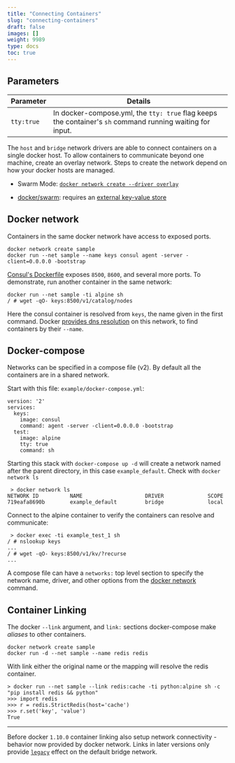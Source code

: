 ```yaml
---
title: "Connecting Containers"
slug: "connecting-containers"
draft: false
images: []
weight: 9989
type: docs
toc: true
---
```


## Parameters
| Parameter | Details |
| --------- | ------- |
| `tty:true`| In docker-compose.yml, the `tty: true` flag keeps the container's `sh` command running waiting for input. |


The `host` and `bridge` network drivers are able to connect containers on a single docker host.  To allow containers to communicate beyond one machine, create an overlay network. Steps to create the network depend on how your docker hosts are managed.

* Swarm Mode: [`docker network create --driver overlay`][1]
* [docker/swarm][2]: requires an [external key-value store][3]


  [1]: https://docs.docker.com/engine/userguide/networking/#/an-overlay-network-with-docker-engine-swarm-mode
  [2]: https://github.com/docker/swarm
  [3]: https://docs.docker.com/engine/userguide/networking/#/an-overlay-network-with-an-external-key-value-store

## Docker network
Containers in the same docker network have access to exposed ports.

    docker network create sample
    docker run --net sample --name keys consul agent -server -client=0.0.0.0 -bootstrap

[Consul's Dockerfile][1] exposes `8500`, `8600`, and several more ports. To demonstrate, run another container in the same network:

    docker run --net sample -ti alpine sh
    / # wget -qO- keys:8500/v1/catalog/nodes

Here the consul container is resolved from `keys`, the name given in the first command.  Docker [provides dns resolution][2] on this network, to find containers by their `--name`.


  [1]: https://github.com/hashicorp/docker-consul/blob/9a59dc1a87adc164b72ac67bc9e4364a3fc4138d/0.6/Dockerfile#L60
  [2]: https://docs.docker.com/engine/userguide/networking/configure-dns/

## Docker-compose
Networks can be specified in a compose file (v2). By default all the containers are in a shared network. 

Start with this file: `example/docker-compose.yml`:

    version: '2'
    services:
      keys:
        image: consul
        command: agent -server -client=0.0.0.0 -bootstrap
      test:
        image: alpine
        tty: true
        command: sh

Starting this stack with `docker-compose up -d` will create a network named after the parent directory, in this case `example_default`.  Check with `docker network ls`

     > docker network ls
    NETWORK ID          NAME                    DRIVER              SCOPE
    719eafa8690b        example_default         bridge              local

Connect to the alpine container to verify the containers can resolve and communicate:

     > docker exec -ti example_test_1 sh
    / # nslookup keys
    ...
    / # wget -qO- keys:8500/v1/kv/?recurse
    ...

A compose file can have a `networks:` top level section to specify the network name, driver, and other options from the [docker network][1] command.


  [1]: https://www.wikiod.com/docker/docker-network

## Container Linking
The docker `--link` argument, and `link:` sections docker-compose make *aliases* to other containers.

    docker network create sample
    docker run -d --net sample --name redis redis

With link either the original name or the mapping will resolve the redis container.

    > docker run --net sample --link redis:cache -ti python:alpine sh -c "pip install redis && python"
    >>> import redis
    >>> r = redis.StrictRedis(host='cache')
    >>> r.set('key', 'value')
    True

----------


Before docker `1.10.0` container linking also setup network connectivity - behavior now provided by docker network. Links in later versions only provide [`legacy`][1] effect on the default bridge network. 


  [1]: https://docs.docker.com/engine/userguide/networking/default_network/dockerlinks/

